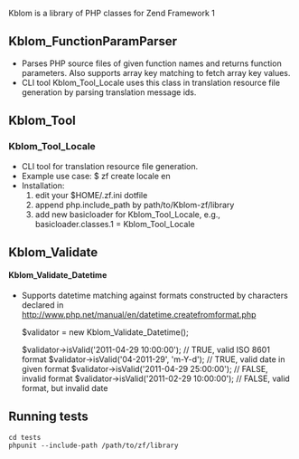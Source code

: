 Kblom is a library of PHP classes for Zend Framework 1

## Kblom_FunctionParamParser

* Parses PHP source files of given function names and
  returns function parameters. Also supports array key matching to
  fetch array key values.
* CLI tool Kblom_Tool_Locale uses this class in translation
  resource file generation by parsing translation message ids.

## Kblom_Tool

### Kblom_Tool_Locale

* CLI tool for translation resource file generation.
* Example use case:
  $ zf create locale en
* Installation:
  1) edit your $HOME/.zf.ini dotfile
  2) append php.include_path by path/to/Kblom-zf/library
  3) add new basicloader for Kblom_Tool_Locale, e.g.,
     basicloader.classes.1 = Kblom_Tool_Locale

## Kblom_Validate

#### Kblom_Validate_Datetime

- Supports datetime matching against formats constructed by characters
declared in http://www.php.net/manual/en/datetime.createfromformat.php

	$validator = new Kblom_Validate_Datetime();
	
	$validator->isValid('2011-04-29 10:00:00'); // TRUE,  valid ISO 8601 format
	$validator->isValid('04-2011-29', 'm-Y-d'); // TRUE,  valid date in given format
	$validator->isValid('2011-04-29 25:00:00'); // FALSE, invalid format
	$validator->isValid('2011-02-29 10:00:00'); // FALSE, valid format, but invalid date
 

## Running tests

	cd tests
	phpunit --include-path /path/to/zf/library

